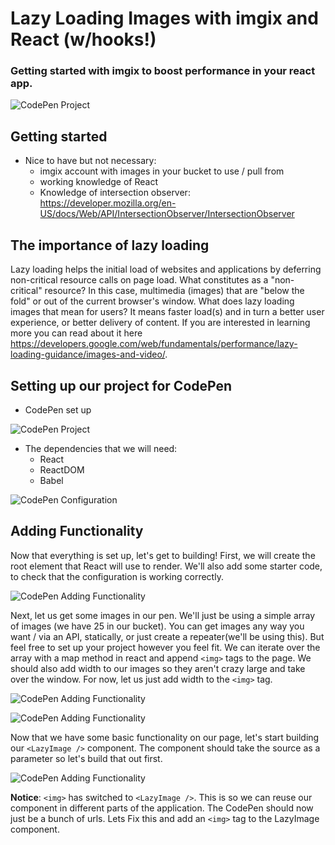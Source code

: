 # Lazy Loading Images with imgix and React (w/hooks!)
### Getting started with imgix to boost performance in your react app.

![CodePen Project](https://assets.imgix.net/codepen/lazyload.gif?w=600)

## Getting started
  - Nice to have but not necessary:
    - imgix account with images in your bucket to use / pull from
    - working knowledge of React
    - Knowledge of intersection observer: https://developer.mozilla.org/en-US/docs/Web/API/IntersectionObserver/IntersectionObserver

## The importance of lazy loading
Lazy loading helps the initial load of websites and applications by deferring non-critical resource calls on page load. What constitutes as a "non-critical" resource? In this case, multimedia (images) that are "below the fold" or out of the current browser's window. What does lazy loading images that mean for users? It means faster load(s) and in turn a better user experience, or better delivery of content. If you are interested in learning more you can read about it here https://developers.google.com/web/fundamentals/performance/lazy-loading-guidance/images-and-video/.

## Setting up our project for CodePen
  - CodePen set up

  ![CodePen Project](https://assets.imgix.net/codepen/codepen-1.png?w=600)

  - The dependencies that we will need:
    - React
    - ReactDOM
    - Babel

  ![CodePen Configuration](https://assets.imgix.net/codepen/codepen-2.png?w=400)


## Adding Functionality
Now that everything is set up, let's get to building! First, we will create the root element that React will use to render. We'll also add some starter code, to check that the configuration is working correctly.

![CodePen Adding Functionality](https://assets.imgix.net/codepen/codepen-4.png?w=600)

Next, let us get some images in our pen. We'll just be using a simple array of images (we have 25 in our bucket). You can get images any way you want / via an API, statically, or just create a repeater(we'll be using this). But feel free to set up your project however you feel fit. We can iterate over the array with a map method in react and append `<img>` tags to the page. We should also add width to our images so they aren't crazy large and take over the window. For now, let us just add width to the `<img>` tag.

![CodePen Adding Functionality](https://assets.imgix.net/codepen/codepen-5.png?w=400)

![CodePen Adding Functionality](https://assets.imgix.net/codepen/codepen-6.png?w=600)

Now that we have some basic functionality on our page, let's start building our `<LazyImage />` component. The component should take the source as a parameter so let's build that out first.

![CodePen Adding Functionality](https://assets.imgix.net/codepen/codepen-7.png?w=400)

**Notice**: `<img>` has switched to `<LazyImage />`. This is so we can reuse our component in different parts of the application. The CodePen should now just be a bunch of urls. Lets Fix this and add an `<img>` tag to the LazyImage component.
